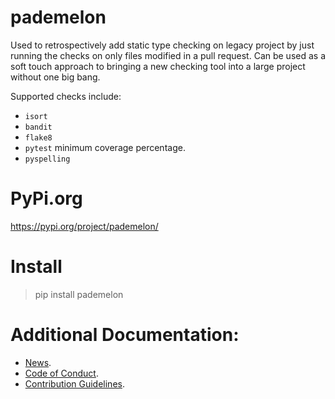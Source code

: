 # pademelon
Used to retrospectively add static type checking on legacy project by just
running the checks on only files modified in a pull request. Can be used as a
soft touch approach to bringing a new checking tool into a large project
without one big bang.

Supported checks include:
* `isort`
* `bandit`
* `flake8`
* `pytest` minimum coverage percentage.
* `pyspelling`

# PyPi.org
https://pypi.org/project/pademelon/

# Install
> pip install pademelon

# Additional Documentation:
* [News](NEWS.rst).
* [Code of Conduct](CODE_OF_CONDUCT.md).
* [Contribution Guidelines](CONTRIBUTING.md).
